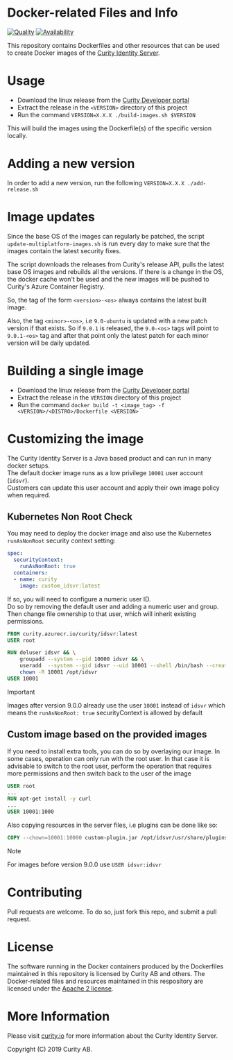 # Docker-related Files and Info

[![Quality](https://img.shields.io/badge/quality-production-green)](https://curity.io/resources/code-examples/status/)
[![Availability](https://img.shields.io/badge/availability-binary-blue)](https://curity.io/resources/code-examples/status/)

This repository contains Dockerfiles and other resources that can be used to create Docker images of the [Curity Identity Server](https://curity.io). 

# Usage

* Download the linux release from the [Curity Developer portal](https://developer.curity.io/downloads)
* Extract the release in the `<VERSION>` directory of this project
* Run the command `VERSION=X.X.X ./build-images.sh $VERSION`

This will build the images using the Dockerfile(s) of the specific version locally.

# Adding a new version

In order to add a new version, run the following `VERSION=X.X.X ./add-release.sh`

# Image updates 

Since the base OS of the images can regularly be patched, the script `update-multiplatform-images.sh` is run every day to make sure that the images contain the latest security fixes. 

The script downloads the releases from Curity's release API, pulls the latest base OS images and rebuilds all the versions. If there is a change in the OS, the docker cache won't be used and the new images will be pushed to Curity's Azure Container Registry.
  
So, the tag of the form `<version>-<os>` always contains the latest built image.

Also, the tag `<minor>-<os>`, i.e `9.0-ubuntu` is updated with a new patch version if that exists. So if `9.0.1` is released, the `9.0-<os>` tags will point to `9.0.1-<os>` tag and after that point only the latest patch for each minor version will be daily updated.

# Building a single image

* Download the linux release from the [Curity Developer portal](https://developer.curity.io/downloads)
* Extract the release in the `VERSION` directory of this project
* Run the command `docker build -t <image_tag> -f <VERSION>/<DISTRO>/Dockerfile <VERSION>`  

# Customizing the image

The Curity Identity Server is a Java based product and can run in many docker setups.\
The default docker image runs as a low privilege `10001` user account (`idsvr`).\
Customers can update this user account and apply their own image policy when required.

## Kubernetes Non Root Check

You may need to deploy the docker image and also use the Kubernetes `runAsNonRoot` security context setting:

```yaml
spec:
  securityContext:
    runAsNonRoot: true
  containers:
  - name: curity
    image: custom_idsvr:latest
```

If so, you will need to configure a numeric user ID.\
Do so by removing the default user and adding a numeric user and group.\
Then change file ownership to that user, which will inherit existing permissions.

```dockerfile
FROM curity.azurecr.io/curity/idsvr:latest
USER root

RUN deluser idsvr && \
    groupadd --system --gid 10000 idsvr && \
    useradd  --system --gid idsvr --uid 10001 --shell /bin/bash --create-home idsvr && \
    chown -R 10001 /opt/idsvr
USER 10001
```

> [!IMPORTANT]
> Images after version 9.0.0 already use the user `10001` instead of `idsvr` which means the `runAsNonRoot: true` securityContext is allowed by default  

## Custom image based on the provided images

If you need to install extra tools, you can do so by overlaying our image. 
In some cases, operation can only run with the root user. In that case it is advisable to switch to the root user, perform the operation that requires more permissions and then switch back to the user of the image

```dockerfile
USER root 
...
RUN apt-get install -y curl
...
USER 10001:1000

```
Also copying resources in the server files, i.e plugins can be done like so:
```dockerfile
COPY --chown=10001:10000 custom-plugin.jar /opt/idsvr/usr/share/plugins/custom-plugin-group/
```

> [!NOTE]
> For images before version 9.0.0 use `USER idsvr:idsvr`


# Contributing

Pull requests are welcome. To do so, just fork this repo, and submit a pull request. 

# License

The software running in the Docker containers produced by the Dockerfiles maintained in this repository is licensed by Curity AB and others. The Docker-related files and resources maintained in this respository are licensed under the [Apache 2 license](LICENSE).

# More Information

Please visit [curity.io](https://curity.io/) for more information about the Curity Identity Server.

Copyright (C) 2019 Curity AB.
